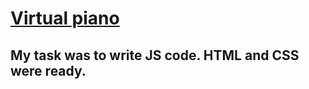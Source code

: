 # [Virtual piano](https://denisovspb.github.io/virtual-piano/) 

## My task was to write JS code. HTML and CSS were ready.
